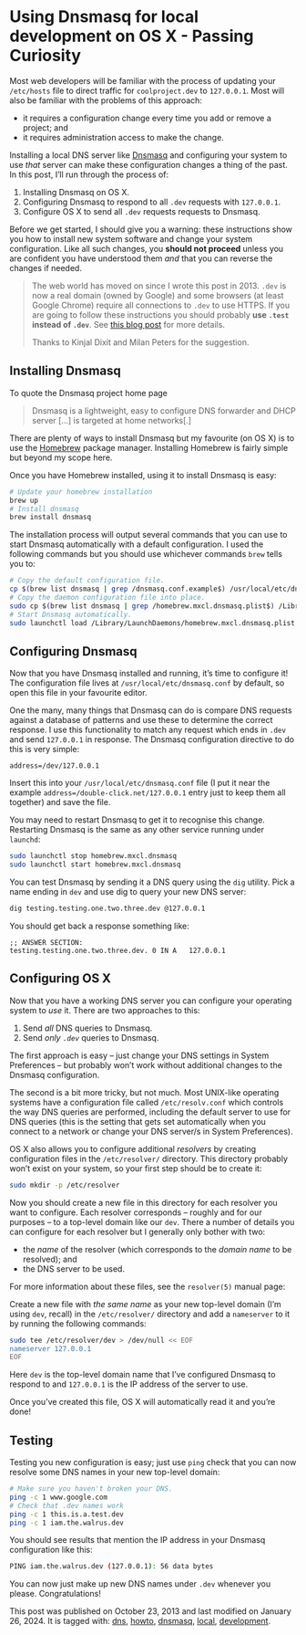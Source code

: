 # Using Dnsmasq for local development on OS X - Passing Curiosity

Most web developers will be familiar with the process of updating your `/etc/hosts` file to direct traffic for `coolproject.dev` to `127.0.0.1`. Most will also be familiar with the problems of this approach:

*   it requires a configuration change every time you add or remove a project; and
*   it requires administration access to make the change.


Installing a local DNS server like [Dnsmasq](http://www.thekelleys.org.uk/dnsmasq/doc.html) and configuring your system to use _that_ server can make these configuration changes a thing of the past. In this post, I’ll run through the process of:

1.  Installing Dnsmasq on OS X.
2.  Configuring Dnsmasq to respond to all `.dev` requests with `127.0.0.1`.
3.  Configure OS X to send all `.dev` requests requests to Dnsmasq.


Before we get started, I should give you a warning: these instructions show you how to install new system software and change your system configuration. Like all such changes, you **should not proceed** unless you are confident you have understood them _and_ that you can reverse the changes if needed.

> The web world has moved on since I wrote this post in 2013. `.dev` is now a real domain (owned by Google) and some browsers (at least Google Chrome) require all connections to `.dev` to use HTTPS. If you are going to follow these instructions you should probably **use `.test` instead of `.dev`**. See [this blog post](https://ma.ttias.be/chrome-force-dev-domains-https-via-preloaded-hsts/) for more details.
>
> Thanks to Kinjal Dixit and Milan Peters for the suggestion.

Installing Dnsmasq
------------------

To quote the Dnsmasq project home page

> Dnsmasq is a lightweight, easy to configure DNS forwarder and DHCP server \[…\] is targeted at home networks\[.\]

There are plenty of ways to install Dnsmasq but my favourite (on OS X) is to use the [Homebrew](http://brew.sh/) package manager. Installing Homebrew is fairly simple but beyond my scope here.

Once you have Homebrew installed, using it to install Dnsmasq is easy:

```sh
# Update your homebrew installation
brew up
# Install dnsmasq
brew install dnsmasq
```


The installation process will output several commands that you can use to start Dnsmasq automatically with a default configuration. I used the following commands but you should use whichever commands `brew` tells you to:

```sh
# Copy the default configuration file.
cp $(brew list dnsmasq | grep /dnsmasq.conf.example$) /usr/local/etc/dnsmasq.conf
# Copy the daemon configuration file into place.
sudo cp $(brew list dnsmasq | grep /homebrew.mxcl.dnsmasq.plist$) /Library/LaunchDaemons/
# Start Dnsmasq automatically.
sudo launchctl load /Library/LaunchDaemons/homebrew.mxcl.dnsmasq.plist
```


Configuring Dnsmasq
-------------------

Now that you have Dnsmasq installed and running, it’s time to configure it! The configuration file lives at `/usr/local/etc/dnsmasq.conf` by default, so open this file in your favourite editor.

One the many, many things that Dnsmasq can do is compare DNS requests against a database of patterns and use these to determine the correct response. I use this functionality to match any request which ends in `.dev` and send `127.0.0.1` in response. The Dnsmasq configuration directive to do this is very simple:

```text
address=/dev/127.0.0.1
```


Insert this into your `/usr/local/etc/dnsmasq.conf` file (I put it near the example `address=/double-click.net/127.0.0.1` entry just to keep them all together) and save the file.

You may need to restart Dnsmasq to get it to recognise this change. Restarting Dnsmasq is the same as any other service running under `launchd`:

```sh
sudo launchctl stop homebrew.mxcl.dnsmasq
sudo launchctl start homebrew.mxcl.dnsmasq
```


You can test Dnsmasq by sending it a DNS query using the `dig` utility. Pick a name ending in `dev` and use dig to query your new DNS server:

```sh
dig testing.testing.one.two.three.dev @127.0.0.1
```


You should get back a response something like:

```text
;; ANSWER SECTION:
testing.testing.one.two.three.dev. 0 IN	A	127.0.0.1
```


Configuring OS X
----------------

Now that you have a working DNS server you can configure your operating system to _use_ it. There are two approaches to this:

1.  Send _all_ DNS queries to Dnsmasq.
2.  Send _only `.dev`_ queries to Dnsmasq.


The first approach is easy – just change your DNS settings in System Preferences – but probably won’t work without additional changes to the Dnsmasq configuration.

The second is a bit more tricky, but not much. Most UNIX-like operating systems have a configuration file called `/etc/resolv.conf` which controls the way DNS queries are performed, including the default server to use for DNS queries (this is the setting that gets set automatically when you connect to a network or change your DNS server/s in System Preferences).

OS X also allows you to configure additional _resolvers_ by creating configuration files in the `/etc/resolver/` directory. This directory probably won’t exist on your system, so your first step should be to create it:

```sh
sudo mkdir -p /etc/resolver
```


Now you should create a new file in this directory for each resolver you want to configure. Each resolver corresponds – roughly and for our purposes – to a top-level domain like our `dev`. There a number of details you can configure for each resolver but I generally only bother with two:

*   the _name_ of the resolver (which corresponds to the _domain name_ to be resolved); and
*   the DNS server to be used.

For more information about these files, see the `resolver(5)` manual page:

Create a new file with _the same name_ as your new top-level domain (I’m using `dev`, recall) in the `/etc/resolver/` directory and add a `nameserver` to it by running the following commands:

```sh
sudo tee /etc/resolver/dev > /dev/null << EOF
nameserver 127.0.0.1
EOF
```


Here `dev` is the top-level domain name that I’ve configured Dnsmasq to respond to and `127.0.0.1` is the IP address of the server to use.

Once you’ve created this file, OS X will automatically read it and you’re done!

Testing
-------

Testing you new configuration is easy; just use `ping` check that you can now resolve some DNS names in your new top-level domain:

```sh
# Make sure you haven't broken your DNS.
ping -c 1 www.google.com
# Check that .dev names work
ping -c 1 this.is.a.test.dev
ping -c 1 iam.the.walrus.dev
```


You should see results that mention the IP address in your Dnsmasq configuration like this:

```sh
PING iam.the.walrus.dev (127.0.0.1): 56 data bytes
```


You can now just make up new DNS names under `.dev` whenever you please. Congratulations!

This post was published on October 23, 2013 and last modified on January 26, 2024. It is tagged with: [dns](https://passingcuriosity.com/tags/dns/), [howto](https://passingcuriosity.com/tags/howto/), [dnsmasq](https://passingcuriosity.com/tags/dnsmasq/), [local](https://passingcuriosity.com/tags/local/), [development](https://passingcuriosity.com/tags/development/).